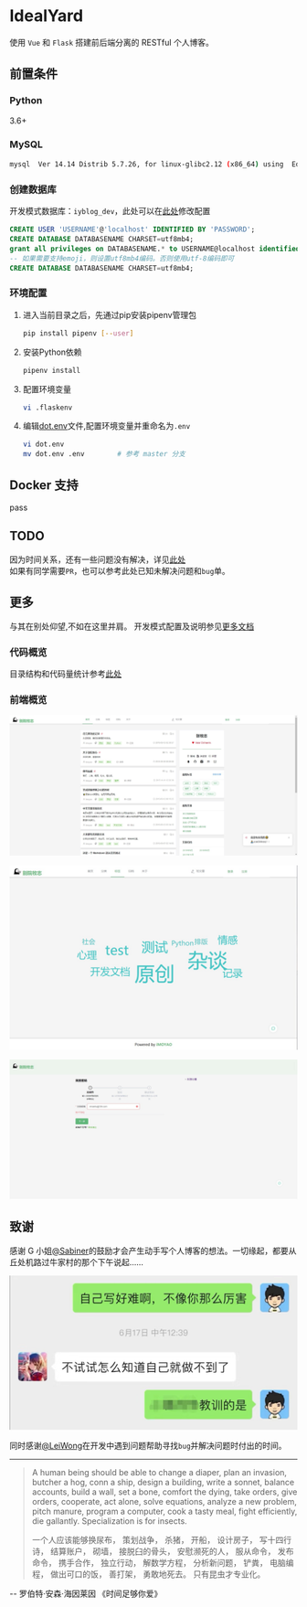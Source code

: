 # IdealYard

使用 `Vue` 和 `Flask` 搭建前后端分离的 RESTful 个人博客。
## 前置条件  

### Python

3.6+

### MySQL

```bash
mysql  Ver 14.14 Distrib 5.7.26, for linux-glibc2.12 (x86_64) using  EditLine wrapper
```
### 创建数据库

开发模式数据库：`iyblog_dev`，此处可以在[此处](back/config.py)修改配置

```sql
CREATE USER 'USERNAME'@'localhost' IDENTIFIED BY 'PASSWORD';
CREATE DATABASE DATABASENAME CHARSET=utf8mb4;
grant all privileges on DATABASENAME.* to USERNAME@localhost identified by 'PASSWORD';
-- 如果需要支持emoji，则设置utf8mb4编码。否则使用utf-8编码即可
CREATE DATABASE DATABASENAME CHARSET=utf8mb4;
```
### 环境配置

1. 进入当前目录之后，先通过pip安装pipenv管理包
    ```bash
    pip install pipenv [--user]
    ```
2. 安装Python依赖
    ```bash
    pipenv install 
    ```
3. 配置环境变量
    ```bash
    vi .flaskenv
    ```
4. 编辑[dot.env](https://github.com/imoyao/idealyard/blob/master/dot.env)文件,配置环境变量并重命名为`.env`

    ```bash
    vi dot.env
    mv dot.env .env        # 参考 master 分支
    ```
## Docker 支持

pass

## TODO

因为时间关系，还有一些问题没有解决，详见[此处](./document/TODOlist.md)    
如果有同学需要`PR`，也可以参考此处已知未解决问题和`bug`单。

## 更多
与其在别处仰望,不如在这里并肩。 
开发模式配置及说明参见[更多文档](./document/deploy.md)

### 代码概览

目录结构和代码量统计参考[此处](./document/README.MD)  

### 前端概览    
![首页](document/src/overview.jpg)

![标签页](document/src/tags.jpg)

![重置密码](document/src/reset_password.jpg)

## 致谢   

感谢 G 小姐[@Sabiner](https://github.com/Sabiner)的鼓励才会产生动手写个人博客的想法。一切缘起，都要从丘处机路过牛家村的那个下午说起……

![不试怎么知道做不到呢？](./document/src/img_20190910153859.jpg)

同时感谢[@LeiWong](https://github.com/LeiWong)在开发中遇到问题帮助寻找`bug`并解决问题时付出的时间。 
  
---
> A human being should be able to change a diaper, plan an invasion, butcher a hog, conn a ship, design a building, write a sonnet, balance accounts, build a wall, set a bone, comfort the dying, take orders, give orders, cooperate, act alone, solve equations, analyze a new problem, pitch manure, program a computer, cook a tasty meal, fight efficiently, die gallantly. Specialization is for insects.
>
>一个人应该能够换尿布，
策划战争，
杀猪，
开船，
设计房子，
写十四行诗，
结算账户，
砌墙，
接脱臼的骨头，
安慰濒死的人，
服从命令，
发布命令，
携手合作，
独立行动，
解数学方程，
分析新问题，
铲粪，
电脑编程，
做出可口的饭，
善打架，
勇敢地死去。
只有昆虫才专业化。

-- 罗伯特·安森·海因莱因  《时间足够你爱》
